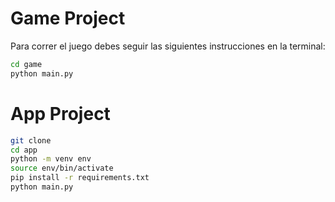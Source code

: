 # Game Project

Para correr el juego debes seguir las siguientes instrucciones en la terminal:

```sh
cd game
python main.py
```

# App Project

```sh
git clone
cd app
python -m venv env
source env/bin/activate
pip install -r requirements.txt
python main.py
```
